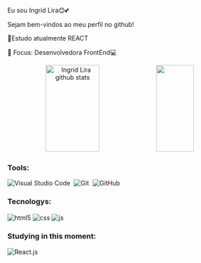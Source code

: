 Eu sou Ingrid Lira😊💕

Sejam bem-vindos ao meu perfil no github!

🌱Estudo atualmente REACT

🎯 Focus: Desenvolvedora FrontEnd💻

<div align="center">  
  <img width="49%" height="195px" src="https://github-readme-stats.vercel.app/api?username=IngridLira&show_icons=true&count_private=true&hide_border=true&title_color=FA8072&icon_color=FF0000&text_color=c9d1d9&bg_color=0d1117" alt="Ingrid Lira github stats" /> 
  <img width="41%" height="195px" src="https://github-readme-stats.vercel.app/api/top-langs/?username=IngridLira&layout=compact&hide_border=true&title_color=00bfbf&text_color=F08080&bg_color=0d1117" />
</div>
 
### Tools:

![Visual Studio Code](https://img.shields.io/badge/-Visual%20Studio%20Code-0D1117?style=for-the-badge&logo=visual-studio-code&logoColor=0D1117&labelColor=0D1117)&nbsp;
![Git](https://img.shields.io/badge/-Git-0D1117?style=for-the-badge&logo=git&labelColor=0D1117)&nbsp;
![GitHub](https://img.shields.io/badge/-GitHub-0D1117?style=for-the-badge&logo=github&labelColor=0D1117)&nbsp;

### Tecnologys:
<img align="center" alt="html5" src="https://img.shields.io/badge/HTML5-E34F26?style=for-the-badge&logo=html5&logoColor=white" />
<img align="center" alt="css" src="https://img.shields.io/badge/CSS3-1572B6?style=for-the-badge&logo=css3&logoColor=white" />
<img align="center" alt="js" src="https://img.shields.io/badge/JavaScript-F7DF1E?style=for-the-badge&logo=javascript&logoColor=black" />

  
### Studying in this moment:
![React.js](https://img.shields.io/badge/-React.js-0D1117?style=for-the-badge&logo=react&labelColor=0D1117)&nbsp;

